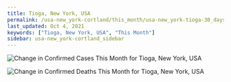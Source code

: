 ```yaml
---
title: Tioga, New York, USA
permalink: /usa-new_york-cortland/this_month/usa-new_york-tioga-30_days.html
last_updated: Oct 4, 2021
keywords: ["Tioga, New York, USA", "This Month"]
sidebar: usa-new_york-cortland_sidebar
---
```


![Change in Confirmed Cases This Month for Tioga, New York, USA](/covid_tracker/images/graphs/usa-new_york-tioga-delta_confirmed-30_days_graph.png)

![Change in Confirmed Deaths This Month for Tioga, New York, USA](/covid_tracker/images/graphs/usa-new_york-tioga-delta_deaths-30_days_graph.png)
